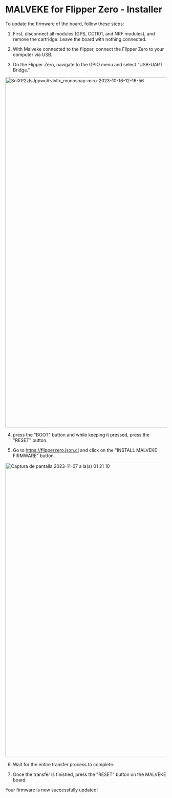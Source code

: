 # MALVEKE for Flipper Zero - Installer

To update the firmware of the board, follow these steps:

1. First, disconnect all modules (GPS, CC1101, and NRF modules), and remove the cartridge. Leave the board with nothing connected.

2. With Malveke connected to the flipper, connect the Flipper Zero to your computer via USB.

3. On the Flipper Zero, navigate to the GPIO menu and select "USB-UART Bridge."
  <img width="1090" alt="SnlXP2zIsJppwcA-JvIlx_monosnap-miro-2023-10-16-12-16-56" src="https://github.com/EstebanFuentealba/MALVEKE-Flipper-Zero/assets/442927/ae965dc3-fcab-49e8-9844-2489ae859534">

4. press the "BOOT" button and while keeping it pressed, press the "RESET" button.

5. Go to https://flipperzero.json.cl and click on the "INSTALL MALVEKE FIRMWARE" button.

<img width="916" alt="Captura de pantalla 2023-11-07 a la(s) 01 21 10" src="https://github.com/EstebanFuentealba/MALVEKE-Flipper-Zero/assets/442927/55b06b12-f1ac-4152-892c-e7baaa92739a">

6. Wait for the entire transfer process to complete.

7. Once the transfer is finished, press the "RESET" button on the MALVEKE board.

Your firmware is now successfully updated!
